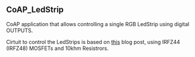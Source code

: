  
## CoAP_LedStrip

CoAP application that allows controlling a single RGB LedStrip using digital OUTPUTS.

Cirtuit to control the LedStrips is based on [this](http://www.jerome-bernard.com/blog/2013/01/12/rgb-led-strip-controlled-by-an-arduino/) blog post, 
using IRFZ44 (IRFZ48) MOSFETs and 10khm Resistrors. 
